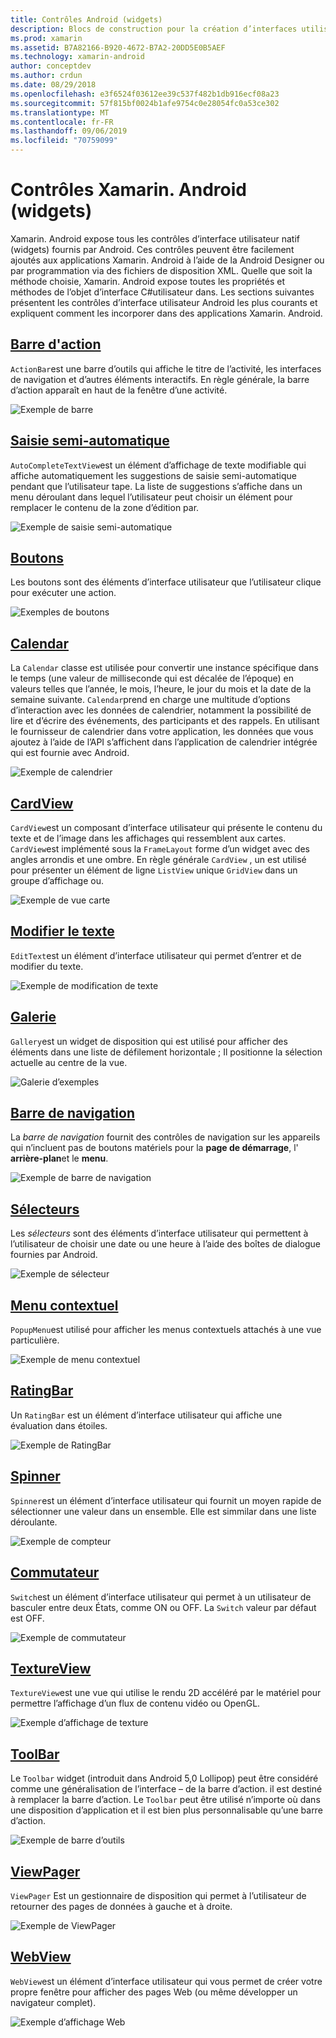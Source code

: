 ```yaml
---
title: Contrôles Android (widgets)
description: Blocs de construction pour la création d’interfaces utilisateur Xamarin. Android
ms.prod: xamarin
ms.assetid: B7A82166-B920-4672-B7A2-20DD5E0B5AEF
ms.technology: xamarin-android
author: conceptdev
ms.author: crdun
ms.date: 08/29/2018
ms.openlocfilehash: e3f6524f03612ee39c537f482b1db916ecf08a23
ms.sourcegitcommit: 57f815bf0024b1afe9754c0e28054fc0a53ce302
ms.translationtype: MT
ms.contentlocale: fr-FR
ms.lasthandoff: 09/06/2019
ms.locfileid: "70759099"
---
```

# <a name="xamarinandroid-controls-widgets"></a>Contrôles Xamarin. Android (widgets)

Xamarin. Android expose tous les contrôles d’interface utilisateur natif (widgets) fournis par Android. Ces contrôles peuvent être facilement ajoutés aux applications Xamarin. Android à l’aide de la Android Designer ou par programmation via des fichiers de disposition XML. Quelle que soit la méthode choisie, Xamarin. Android expose toutes les propriétés et méthodes de l’objet d’interface C#utilisateur dans. Les sections suivantes présentent les contrôles d’interface utilisateur Android les plus courants et expliquent comment les incorporer dans des applications Xamarin. Android.

## <a name="action-barandroiduser-interfacecontrolsaction-barmd"></a>[Barre d'action](~/android/user-interface/controls/action-bar.md) 

`ActionBar`est une barre d’outils qui affiche le titre de l’activité, les interfaces de navigation et d’autres éléments interactifs. En règle générale, la barre d’action apparaît en haut de la fenêtre d’une activité.

![Exemple de barre](images/action-bar.png)

## <a name="auto-completeandroiduser-interfacecontrolsauto-completemd"></a>[Saisie semi-automatique](~/android/user-interface/controls/auto-complete.md)

`AutoCompleteTextView`est un élément d’affichage de texte modifiable qui affiche automatiquement les suggestions de saisie semi-automatique pendant que l’utilisateur tape. La liste de suggestions s’affiche dans un menu déroulant dans lequel l’utilisateur peut choisir un élément pour remplacer le contenu de la zone d’édition par.

![Exemple de saisie semi-automatique](images/auto-complete.png)

## <a name="buttonsandroiduser-interfacecontrolsbuttonsindexmd"></a>[Boutons](~/android/user-interface/controls/buttons/index.md)

Les boutons sont des éléments d’interface utilisateur que l’utilisateur clique pour exécuter une action.

![Exemples de boutons](images/buttons.png)

## <a name="calendarandroiduser-interfacecontrolscalendarmd"></a>[Calendar](~/android/user-interface/controls/calendar.md)

La `Calendar` classe est utilisée pour convertir une instance spécifique dans le temps (une valeur de milliseconde qui est décalée de l’époque) en valeurs telles que l’année, le mois, l’heure, le jour du mois et la date de la semaine suivante.
`Calendar`prend en charge une multitude d’options d’interaction avec les données de calendrier, notamment la possibilité de lire et d’écrire des événements, des participants et des rappels. En utilisant le fournisseur de calendrier dans votre application, les données que vous ajoutez à l’aide de l’API s’affichent dans l’application de calendrier intégrée qui est fournie avec Android.

![Exemple de calendrier](images/calendar.png)

## <a name="cardviewandroiduser-interfacecontrolscard-viewmd"></a>[CardView](~/android/user-interface/controls/card-view.md)

`CardView`est un composant d’interface utilisateur qui présente le contenu du texte et de l’image dans les affichages qui ressemblent aux cartes. `CardView`est implémenté sous la `FrameLayout` forme d’un widget avec des angles arrondis et une ombre. En règle générale `CardView` , un est utilisé pour présenter un élément de ligne `ListView` unique `GridView` dans un groupe d’affichage ou.

![Exemple de vue carte](images/cardview.png)

## <a name="edit-textandroiduser-interfacecontrolsedit-textmd"></a>[Modifier le texte](~/android/user-interface/controls/edit-text.md)

`EditText`est un élément d’interface utilisateur qui permet d’entrer et de modifier du texte.

![Exemple de modification de texte](images/edit-text.png)

## <a name="galleryandroiduser-interfacecontrolsgallerymd"></a>[Galerie](~/android/user-interface/controls/gallery.md)

`Gallery`est un widget de disposition qui est utilisé pour afficher des éléments dans une liste de défilement horizontale ; Il positionne la sélection actuelle au centre de la vue.

![Galerie d’exemples](images/gallery.png)

## <a name="navigation-barandroiduser-interfacecontrolsnavigation-barmd"></a>[Barre de navigation](~/android/user-interface/controls/navigation-bar.md)

La *barre de navigation* fournit des contrôles de navigation sur les appareils qui n’incluent pas de boutons matériels pour la **page de démarrage**, l' **arrière-plan**et le **menu**.

![Exemple de barre de navigation](images/navigation-bar.png)

## <a name="pickersandroiduser-interfacecontrolspickersindexmd"></a>[Sélecteurs](~/android/user-interface/controls/pickers/index.md)

Les *sélecteurs* sont des éléments d’interface utilisateur qui permettent à l’utilisateur de choisir une date ou une heure à l’aide des boîtes de dialogue fournies par Android.

![Exemple de sélecteur](images/picker.png)

## <a name="popup-menuandroiduser-interfacecontrolspopup-menumd"></a>[Menu contextuel](~/android/user-interface/controls/popup-menu.md)

`PopupMenu`est utilisé pour afficher les menus contextuels attachés à une vue particulière.

![Exemple de menu contextuel](images/popup-menu.png)

## <a name="ratingbarandroiduser-interfacecontrolsratingbarmd"></a>[RatingBar](~/android/user-interface/controls/ratingbar.md)

Un `RatingBar` est un élément d’interface utilisateur qui affiche une évaluation dans étoiles.

![Exemple de RatingBar](ratingbar-images/01-ratingbar.png)

## <a name="spinnerandroiduser-interfacecontrolsspinnermd"></a>[Spinner](~/android/user-interface/controls/spinner.md)

`Spinner`est un élément d’interface utilisateur qui fournit un moyen rapide de sélectionner une valeur dans un ensemble. Elle est simmilar dans une liste déroulante. 

![Exemple de compteur](images/spinner.png)

## <a name="switchandroiduser-interfacecontrolsswitchmd"></a>[Commutateur](~/android/user-interface/controls/switch.md)

`Switch`est un élément d’interface utilisateur qui permet à un utilisateur de basculer entre deux États, comme ON ou OFF. La `Switch` valeur par défaut est OFF.

![Exemple de commutateur](images/switch.png)

## <a name="textureviewandroiduser-interfacecontrolstexture-viewmd"></a>[TextureView](~/android/user-interface/controls/texture-view.md)

`TextureView`est une vue qui utilise le rendu 2D accéléré par le matériel pour permettre l’affichage d’un flux de contenu vidéo ou OpenGL.

![Exemple d’affichage de texture](images/texture-view.png)

## <a name="toolbarandroiduser-interfacecontrolstool-barindexmd"></a>[ToolBar](~/android/user-interface/controls/tool-bar/index.md)

Le `Toolbar` widget (introduit dans Android 5,0 Lollipop) peut être considéré comme une généralisation de l’interface &ndash; de la barre d’action. il est destiné à remplacer la barre d’action. Le `Toolbar` peut être utilisé n’importe où dans une disposition d’application et il est bien plus personnalisable qu’une barre d’action.

![Exemple de barre d’outils](images/toolbar.png)

## <a name="viewpagerandroiduser-interfacecontrolsview-pagerindexmd"></a>[ViewPager](~/android/user-interface/controls/view-pager/index.md) 

`ViewPager` Est un gestionnaire de disposition qui permet à l’utilisateur de retourner des pages de données à gauche et à droite.

![Exemple de ViewPager](images/viewpager.png)

## <a name="webviewandroiduser-interfacecontrolsweb-viewmd"></a>[WebView](~/android/user-interface/controls/web-view.md)

`WebView`est un élément d’interface utilisateur qui vous permet de créer votre propre fenêtre pour afficher des pages Web (ou même développer un navigateur complet).

![Exemple d’affichage Web](images/web-view.png)
